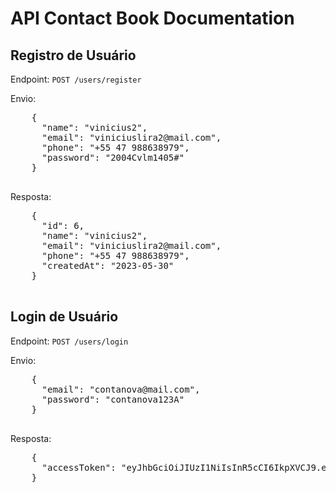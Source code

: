 <h1>API Contact Book Documentation</h1>

  <h2>Registro de Usuário</h2>
  <p>Endpoint: <code>POST /users/register</code></p>
  <p>Envio:</p>
  <pre>
    {
      "name": "vinicius2",
      "email": "viniciuslira2@mail.com",
      "phone": "+55 47 988638979",
      "password": "2004Cvlm1405#"
    }
  </pre>
  <p>Resposta:</p>
  <pre>
    {
      "id": 6,
      "name": "vinicius2",
      "email": "viniciuslira2@mail.com",
      "phone": "+55 47 988638979",
      "createdAt": "2023-05-30"
    }
  </pre>

  <h2>Login de Usuário</h2>
  <p>Endpoint: <code>POST /users/login</code></p>
  <p>Envio:</p>
  <pre>
    {
      "email": "contanova@mail.com",
      "password": "contanova123A"
    }
  </pre>
  <p>Resposta:</p>
  <pre>
    {
      "accessToken": "eyJhbGciOiJIUzI1NiIsInR5cCI6IkpXVCJ9.eyJlbWFpbCI6ImNvbnRhbm92YUBtYWlsLmNvbSIsImlhdCI6MTY4NTMwNDk1OCwiZXhwIjoxNjg1MzkxMzU4LCJzdWIiOiIyMCJ9.cd2hVA86jFKcJe7EIWDGRd75R5F8AH1BfgR7dr_xPNI"
    }
  </pre>
